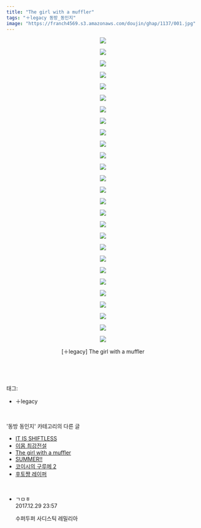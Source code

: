 ```yaml
---
title: "The girl with a muffler"
tags: "＋legacy 동방_동인지"
image: "https://franch4569.s3.amazonaws.com/doujin/ghap/1137/001.jpg"
---
```

<div class="article">
<p style="text-align: center; clear: none; float: none;"><img src="{{ site.imgserver2 }}/ghap/1137/001.jpg"/></p>
<p style="text-align: center; clear: none; float: none;"><img src="{{ site.imgserver2 }}/ghap/1137/002.jpg"/></p>
<p style="text-align: center; clear: none; float: none;"><img src="{{ site.imgserver2 }}/ghap/1137/003.jpg"/></p>
<p style="text-align: center; clear: none; float: none;"><img src="{{ site.imgserver2 }}/ghap/1137/004.jpg"/></p>
<p style="text-align: center; clear: none; float: none;"><img src="{{ site.imgserver2 }}/ghap/1137/005.jpg"/></p>
<p style="text-align: center; clear: none; float: none;"><img src="{{ site.imgserver2 }}/ghap/1137/006.jpg"/></p>
<p style="text-align: center; clear: none; float: none;"><img src="{{ site.imgserver2 }}/ghap/1137/007.jpg"/></p>
<p style="text-align: center; clear: none; float: none;"><img src="{{ site.imgserver2 }}/ghap/1137/008.jpg"/></p>
<p style="text-align: center; clear: none; float: none;"><img src="{{ site.imgserver2 }}/ghap/1137/009.jpg"/></p>
<p style="text-align: center; clear: none; float: none;"><img src="{{ site.imgserver2 }}/ghap/1137/010.jpg"/></p>
<p style="text-align: center; clear: none; float: none;"><img src="{{ site.imgserver2 }}/ghap/1137/011.jpg"/></p>
<p style="text-align: center; clear: none; float: none;"><img src="{{ site.imgserver2 }}/ghap/1137/012.jpg"/></p>
<p style="text-align: center; clear: none; float: none;"><img src="{{ site.imgserver2 }}/ghap/1137/013.jpg"/></p>
<p style="text-align: center; clear: none; float: none;"><img src="{{ site.imgserver2 }}/ghap/1137/014.jpg"/></p>
<p style="text-align: center; clear: none; float: none;"><img src="{{ site.imgserver2 }}/ghap/1137/015.jpg"/></p>
<p style="text-align: center; clear: none; float: none;"><img src="{{ site.imgserver2 }}/ghap/1137/016.jpg"/></p>
<p style="text-align: center; clear: none; float: none;"><img src="{{ site.imgserver2 }}/ghap/1137/017.jpg"/></p>
<p style="text-align: center; clear: none; float: none;"><img src="{{ site.imgserver2 }}/ghap/1137/018.jpg"/></p>
<p style="text-align: center; clear: none; float: none;"><img src="{{ site.imgserver2 }}/ghap/1137/019.jpg"/></p>
<p style="text-align: center; clear: none; float: none;"><img src="{{ site.imgserver2 }}/ghap/1137/020.jpg"/></p>
<p style="text-align: center; clear: none; float: none;"><img src="{{ site.imgserver2 }}/ghap/1137/021.jpg"/></p>
<p style="text-align: center; clear: none; float: none;"><img src="{{ site.imgserver2 }}/ghap/1137/022.jpg"/></p>
<p style="text-align: center; clear: none; float: none;"><img src="{{ site.imgserver2 }}/ghap/1137/023.jpg"/></p>
<p style="text-align: center; clear: none; float: none;"><img src="{{ site.imgserver2 }}/ghap/1137/024.jpg"/></p>
<p style="text-align: center; clear: none; float: none;"><img src="{{ site.imgserver2 }}/ghap/1137/025.jpg"/></p>
<p style="text-align: center; clear: none; float: none;"><img src="{{ site.imgserver2 }}/ghap/1137/026.jpg"/></p>
<p style="text-align: center; clear: none; float: none;"><img src="{{ site.imgserver2 }}/ghap/1137/027.jpg"/></p>
<p style="text-align: center; clear: none; float: none;">[＋legacy] The girl with a muffler</p>
<p><br/></p>
</div><br/>
<div class="tagTrail">
<p>태그: </p>
<ul>
<li>＋legacy</li>
</ul>
</div><br/>
<div class="another">
<p>'동방 동인지' 카테고리의 다른 글</p>
<ul>
<li><a href="/ghap_1139">IT IS SHIFTLESS</a></li>
<li><a href="/ghap_1138">이몸 최강전설</a></li>
<li><a href="/ghap_1137">The girl with a muffler</a></li>
<li><a href="/ghap_1136">SUMMER!!</a></li>
<li><a href="/ghap_1135">코이시의 구루메 2</a></li>
<li><a href="/ghap_1134">후토쨩 레이퍼</a></li>
</ul>
</div><br/>
<div class="cb_module cb_fluid">
<div class="cb_wrt cb_profile">
<div class="comment">
<ul>
<li class="cb_thumb_off" id="comment15162684">
<div class="cb_comment_area">
<div class="cb_info_area">
<div class="cb_section">
<span class="cb_nick_name">ㄱㅁㅎ</span>
</div>
<div class="cb_section">
<span class="cb_date">2017.12.29 23:57 </span>
</div>
</div>
<div class="cb_dsc_comment">
<p class="cb_dsc">
											수퍼두퍼 사디스틱 레밀리아
										</p>
</div>
</div></li>
</ul>
</div>
</div><!-- commentList close -->
</div><br/>
